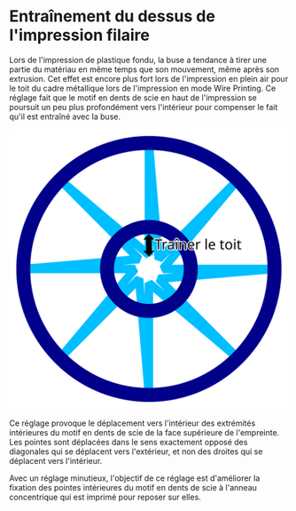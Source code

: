 Entraînement du dessus de l'impression filaire
===

Lors de l'impression de plastique fondu, la buse a tendance à tirer une partie du matériau en même temps que son mouvement, même après son extrusion. Cet effet est encore plus fort lors de l'impression en plein air pour le toit du cadre métallique lors de l'impression en mode Wire Printing. Ce réglage fait que le motif en dents de scie en haut de l'impression se poursuit un peu plus profondément vers l'intérieur pour compenser le fait qu'il est entraîné avec la buse.

![La distance supplémentaire vers l'intérieur est configurée par ce réglage](../images/wireframe_roof_drag_along_fr.svg)

Ce réglage provoque le déplacement vers l'intérieur des extrémités intérieures du motif en dents de scie de la face supérieure de l'empreinte. Les pointes sont déplacées dans le sens exactement opposé des diagonales qui se déplacent vers l'extérieur, et non des droites qui se déplacent vers l'intérieur.

Avec un réglage minutieux, l'objectif de ce réglage est d'améliorer la fixation des pointes intérieures du motif en dents de scie à l'anneau concentrique qui est imprimé pour reposer sur elles.
